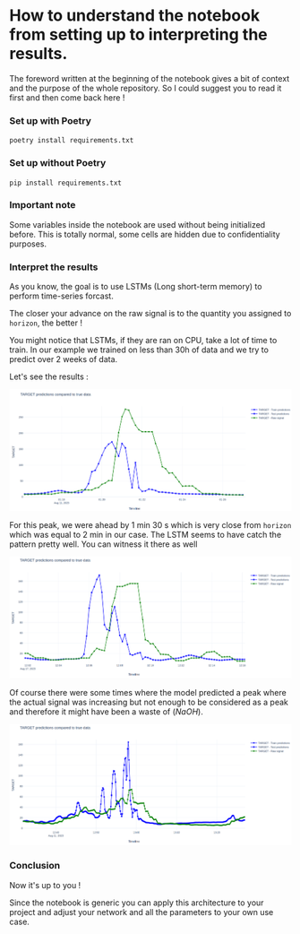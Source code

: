 # How to understand the notebook from setting up to interpreting the results.

The foreword written at the beginning of the notebook gives a bit of context and the purpose of the whole repository. So I could suggest you to read it first and then come back here !

### Set up with Poetry

```
poetry install requirements.txt
```

### Set up without Poetry

```
pip install requirements.txt
```

### Important note

Some variables inside the notebook are used without being initialized before. This is totally normal, some cells are hidden due to confidentiality purposes.

### Interpret the results

As you know, the goal is to use LSTMs (Long short-term memory) to perform time-series forcast.

The closer your advance on the raw signal is to the quantity you assigned to `horizon`, the better !

You might notice that LSTMs, if they are ran on CPU, take a lot of time to train.
In our example we trained on less than 30h of data and we try to predict over 2 weeks of data.

Let's see the results :

![output](figures/OUTPUT.png)

For this peak, we were ahead by 1 min 30 s which is very close from `horizon` which was equal to 2 min in our case. The LSTM seems to have catch the pattern pretty well. You can witness it there as well

![output](figures/OUTPUT_2.png)

Of course there were some times where the model predicted a peak where the actual signal was increasing but not enough to be considered as a peak and therefore it might have been a waste of ($NaOH$).

![output](figures/OUTPUT_3.png)

### Conclusion

Now it's up to you !

Since the notebook is generic you can apply this architecture to your project and adjust your network and all the parameters to your own use case.
